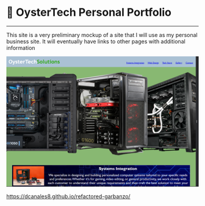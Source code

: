 # 📖 OysterTech Personal Portfolio
---
This site is a very preliminary mockup of a site that I will use as my personal business site. It will eventually have links to other pages with additional information



![site screenshot](assets/oystertech.png)








https://dcanales8.github.io/refactored-garbanzo/


